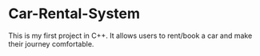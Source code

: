 # Car-Rental-System
This is my first project in C++. It allows users to rent/book a car and make their journey comfortable.
